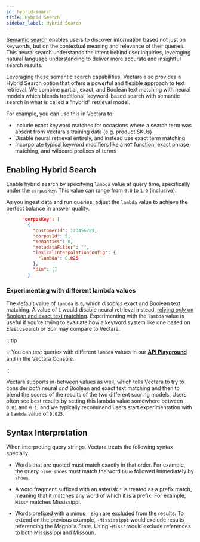 ```yaml
---
id: hybrid-search
title: Hybrid Search
sidebar_label: Hybrid Search
---
```


[Semantic search](/docs/learn/semantic-search/semantic-search-overview) enables users to discover information 
based not just on keywords, but on the contextual meaning and relevance of their 
queries. This neural search understands the intent behind user inquiries, 
leveraging natural language understanding to deliver more accurate and 
insightful search results. 

Leveraging these semantic search capabilities, Vectara also provides a Hybrid 
Search option that offers a powerful and flexible approach to text retrieval. 
We combine partial, exact, and Boolean text matching with neural models which 
blends traditional, keyword-based search with semantic search in what is 
called a "hybrid" retrieval model.

For example, you can use this in Vectara to:
- Include exact keyword matches for occasions where a search
term was absent from Vectara's training data (e.g. product SKUs)
- Disable neural retrieval entirely, and instead use exact term matching
- Incorporate typical keyword modifiers like a `NOT` function, exact phrase
matching, and wildcard prefixes of terms

## Enabling Hybrid Search

Enable hybrid search by specifying `lambda` value at query time, specifically 
under the `corpusKey`. This value can range from `0.0` to `1.0` (inclusive).

As you ingest data and run queries, adjust the `lambda` value to achieve the 
perfect balance in answer quality.

```json
      "corpusKey": [
        {
          "customerId": 123456789,
          "corpusId": 5,
          "semantics": 0,
          "metadataFilter": "",
          "lexicalInterpolationConfig": {
            "lambda": 0.025
          },
          "dim": []
        }
```

### Experimenting with different lambda values

The default value of `lambda` is `0`, which *disables* exact and Boolean text
matching. A value of `1` would disable neural retrieval instead, [relying _only_ on
Boolean and exact text matching](/docs/learn/enable-keyword-text-matching). Experimenting with 
the `lambda` value is useful if you're trying to evaluate how a keyword system like one based on 
Elasticsearch or Solr may compare to Vectara.

:::tip

:bulb:
You can test queries with different `lambda` values in 
our [**API Playground**](/docs/rest-api/query) and in the Vectara Console.

:::

Vectara supports in-between values as well, which tells Vectara to try to
consider _both_ neural _and_ Boolean and exact text matching and then to blend
the scores of the results of the two different scoring models. Users often see
best results by setting this lambda value somewhere between `0.01` and `0.1`, and 
we typically recommend users start experimentation with a `lambda` value of 
`0.025`.

## Syntax Interpretation

When interpreting query strings, Vectara treats the following syntax specially.

* Words that are quoted must match exactly in that order. For example, the
query `blue shoes` must match the word `blue` followed immediately by `shoes`.

* A word fragment suffixed with an asterisk `*` is treated as a prefix match, 
meaning that it matches any word of which it is a prefix. For example, 
`Miss*` matches Mississippi.

* Words prefixed with a minus `-` sign are excluded from the results. To extend 
on the previous example, `-Mississippi` would exclude results referencing the 
Magnolia State. Using `-Miss*` would exclude references to both 
Mississippi and Missouri.
